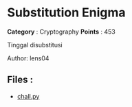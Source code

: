 # Substitution Enigma

**Category** : Cryptography
**Points** : 453

Tinggal disubstitusi


Author: lens04

## Files : 
 - [chall.py](./chall.py)


